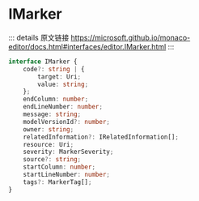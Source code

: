 # IMarker
        
::: details 原文链接
https://microsoft.github.io/monaco-editor/docs.html#interfaces/editor.IMarker.html
:::

```ts
interface IMarker {
    code?: string | {
        target: Uri;
        value: string;
    };
    endColumn: number;
    endLineNumber: number;
    message: string;
    modelVersionId?: number;
    owner: string;
    relatedInformation?: IRelatedInformation[];
    resource: Uri;
    severity: MarkerSeverity;
    source?: string;
    startColumn: number;
    startLineNumber: number;
    tags?: MarkerTag[];
}
```